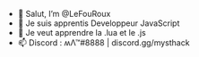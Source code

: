 - 👋 Salut, I’m @LeFouRoux
- 👀 Je suis apprentis Developpeur JavaScript
- 🌱 Je veut apprendre la .lua et le .js
- 📫 Discord : ʍΛ™#8888 | discord.gg/mysthack
